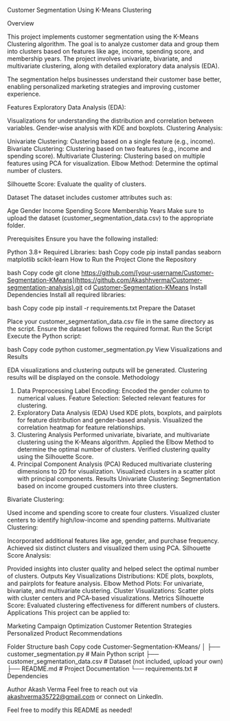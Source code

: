 Customer Segmentation Using K-Means Clustering

Overview

This project implements customer segmentation using the K-Means Clustering algorithm. The goal is to analyze customer data and group them into clusters based on features like age, income, spending score, and membership years. The project involves univariate, bivariate, and multivariate clustering, along with detailed exploratory data analysis (EDA).

The segmentation helps businesses understand their customer base better, enabling personalized marketing strategies and improving customer experience.

Features
Exploratory Data Analysis (EDA):

Visualizations for understanding the distribution and correlation between variables.
Gender-wise analysis with KDE and boxplots.
Clustering Analysis:

Univariate Clustering: Clustering based on a single feature (e.g., income).
Bivariate Clustering: Clustering based on two features (e.g., income and spending score).
Multivariate Clustering: Clustering based on multiple features using PCA for visualization.
Elbow Method: Determine the optimal number of clusters.

Silhouette Score: Evaluate the quality of clusters.

Dataset
The dataset includes customer attributes such as:

Age
Gender
Income
Spending Score
Membership Years
Make sure to upload the dataset (customer_segmentation_data.csv) to the appropriate folder.

Prerequisites
Ensure you have the following installed:

Python 3.8+
Required Libraries:
bash
Copy code
pip install pandas seaborn matplotlib scikit-learn
How to Run the Project
Clone the Repository

bash
Copy code
git clone https://github.com/[your-username/Customer-Segmentation-KMeans](https://github.com/Akashhverma/Customer-segmentation-analysis).git
cd [Customer-Segmentation-KMeans](https://github.com/Akashhverma/Customer-segmentation-analysis)
Install Dependencies
Install all required libraries:

bash
Copy code
pip install -r requirements.txt
Prepare the Dataset

Place your customer_segmentation_data.csv file in the same directory as the script.
Ensure the dataset follows the required format.
Run the Script
Execute the Python script:

bash
Copy code
python customer_segmentation.py
View Visualizations and Results

EDA visualizations and clustering outputs will be generated.
Clustering results will be displayed on the console.
Methodology
1. Data Preprocessing
Label Encoding: Encoded the gender column to numerical values.
Feature Selection: Selected relevant features for clustering.
2. Exploratory Data Analysis (EDA)
Used KDE plots, boxplots, and pairplots for feature distribution and gender-based analysis.
Visualized the correlation heatmap for feature relationships.
3. Clustering Analysis
Performed univariate, bivariate, and multivariate clustering using the K-Means algorithm.
Applied the Elbow Method to determine the optimal number of clusters.
Verified clustering quality using the Silhouette Score.
4. Principal Component Analysis (PCA)
Reduced multivariate clustering dimensions to 2D for visualization.
Visualized clusters in a scatter plot with principal components.
Results
Univariate Clustering:
Segmentation based on income grouped customers into three clusters.

Bivariate Clustering:

Used income and spending score to create four clusters.
Visualized cluster centers to identify high/low-income and spending patterns.
Multivariate Clustering:

Incorporated additional features like age, gender, and purchase frequency.
Achieved six distinct clusters and visualized them using PCA.
Silhouette Score Analysis:

Provided insights into cluster quality and helped select the optimal number of clusters.
Outputs
Key Visualizations
Distributions:
KDE plots, boxplots, and pairplots for feature analysis.
Elbow Method Plots:
For univariate, bivariate, and multivariate clustering.
Cluster Visualizations:
Scatter plots with cluster centers and PCA-based visualizations.
Metrics
Silhouette Score: Evaluated clustering effectiveness for different numbers of clusters.
Applications
This project can be applied to:

Marketing Campaign Optimization
Customer Retention Strategies
Personalized Product Recommendations

Folder Structure
bash
Copy code
Customer-Segmentation-KMeans/
│
├── customer_segmentation.py         # Main Python script
├── customer_segmentation_data.csv   # Dataset (not included, upload your own)
├── README.md                        # Project Documentation
└── requirements.txt                 # Dependencies

Author
Akash Verma
Feel free to reach out via akashverma35722@gmail.com or connect on LinkedIn.

Feel free to modify this README as needed!






